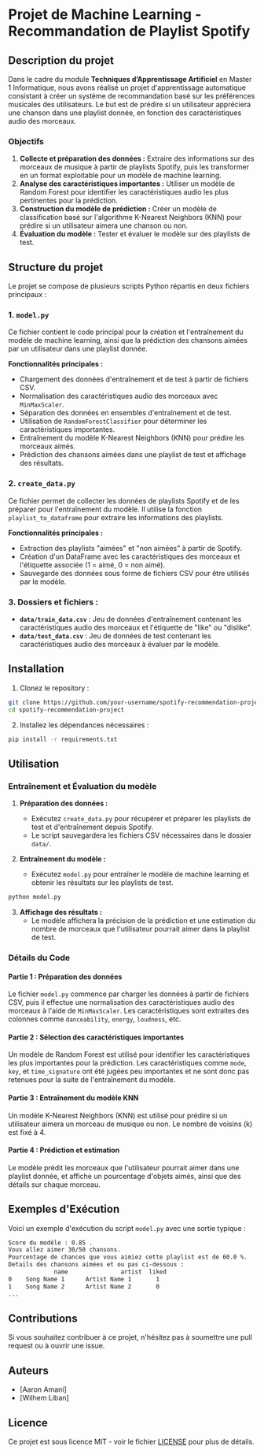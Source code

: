 # Projet de Machine Learning - Recommandation de Playlist Spotify

## Description du projet

Dans le cadre du module **Techniques d’Apprentissage Artificiel** en Master 1 Informatique, nous avons réalisé un projet d'apprentissage automatique consistant à créer un système de recommandation basé sur les préférences musicales des utilisateurs. Le but est de prédire si un utilisateur appréciera une chanson dans une playlist donnée, en fonction des caractéristiques audio des morceaux.

### Objectifs

1. **Collecte et préparation des données :** Extraire des informations sur des morceaux de musique à partir de playlists Spotify, puis les transformer en un format exploitable pour un modèle de machine learning.
2. **Analyse des caractéristiques importantes :** Utiliser un modèle de Random Forest pour identifier les caractéristiques audio les plus pertinentes pour la prédiction.
3. **Construction du modèle de prédiction :** Créer un modèle de classification basé sur l'algorithme K-Nearest Neighbors (KNN) pour prédire si un utilisateur aimera une chanson ou non.
4. **Évaluation du modèle :** Tester et évaluer le modèle sur des playlists de test.

## Structure du projet

Le projet se compose de plusieurs scripts Python répartis en deux fichiers principaux : 

### 1. `model.py`

Ce fichier contient le code principal pour la création et l'entraînement du modèle de machine learning, ainsi que la prédiction des chansons aimées par un utilisateur dans une playlist donnée.

**Fonctionnalités principales :**
- Chargement des données d'entraînement et de test à partir de fichiers CSV.
- Normalisation des caractéristiques audio des morceaux avec `MinMaxScaler`.
- Séparation des données en ensembles d'entraînement et de test.
- Utilisation de `RandomForestClassifier` pour déterminer les caractéristiques importantes.
- Entraînement du modèle K-Nearest Neighbors (KNN) pour prédire les morceaux aimés.
- Prédiction des chansons aimées dans une playlist de test et affichage des résultats.

### 2. `create_data.py`

Ce fichier permet de collecter les données de playlists Spotify et de les préparer pour l'entraînement du modèle. Il utilise la fonction `playlist_to_dataframe` pour extraire les informations des playlists.

**Fonctionnalités principales :**
- Extraction des playlists "aimées" et "non aimées" à partir de Spotify.
- Création d'un DataFrame avec les caractéristiques des morceaux et l'étiquette associée (1 = aimé, 0 = non aimé).
- Sauvegarde des données sous forme de fichiers CSV pour être utilisés par le modèle.

### 3. Dossiers et fichiers :

- **`data/train_data.csv`** : Jeu de données d'entraînement contenant les caractéristiques audio des morceaux et l'étiquette de "like" ou "dislike".
- **`data/test_data.csv`** : Jeu de données de test contenant les caractéristiques audio des morceaux à évaluer par le modèle.

## Installation

1. Clonez le repository :

```bash
git clone https://github.com/your-username/spotify-recommendation-project.git
cd spotify-recommendation-project
```

2. Installez les dépendances nécessaires :

```bash
pip install -r requirements.txt
```

## Utilisation

### Entraînement et Évaluation du modèle

1. **Préparation des données :**
   - Exécutez `create_data.py` pour récupérer et préparer les playlists de test et d'entraînement depuis Spotify.
   - Le script sauvegardera les fichiers CSV nécessaires dans le dossier `data/`.

2. **Entraînement du modèle :**
   - Exécutez `model.py` pour entraîner le modèle de machine learning et obtenir les résultats sur les playlists de test.

```bash
python model.py
```

3. **Affichage des résultats :**
   - Le modèle affichera la précision de la prédiction et une estimation du nombre de morceaux que l'utilisateur pourrait aimer dans la playlist de test.

### Détails du Code

#### Partie 1 : Préparation des données

Le fichier `model.py` commence par charger les données à partir de fichiers CSV, puis il effectue une normalisation des caractéristiques audio des morceaux à l'aide de `MinMaxScaler`. Les caractéristiques sont extraites des colonnes comme `danceability`, `energy`, `loudness`, etc.

#### Partie 2 : Sélection des caractéristiques importantes

Un modèle de Random Forest est utilisé pour identifier les caractéristiques les plus importantes pour la prédiction. Les caractéristiques comme `mode`, `key`, et `time_signature` ont été jugées peu importantes et ne sont donc pas retenues pour la suite de l'entraînement du modèle.

#### Partie 3 : Entraînement du modèle KNN

Un modèle K-Nearest Neighbors (KNN) est utilisé pour prédire si un utilisateur aimera un morceau de musique ou non. Le nombre de voisins (k) est fixé à 4.

#### Partie 4 : Prédiction et estimation

Le modèle prédit les morceaux que l'utilisateur pourrait aimer dans une playlist donnée, et affiche un pourcentage d'objets aimés, ainsi que des détails sur chaque morceau.

## Exemples d'Exécution

Voici un exemple d'exécution du script `model.py` avec une sortie typique :

```bash
Score du modèle : 0.85 .
Vous allez aimer 30/50 chansons.
Pourcentage de chances que vous aimiez cette playlist est de 60.0 %.
Details des chansons aimées et ou pas ci-dessous :
             name               artist  liked
0    Song Name 1      Artist Name 1       1
1    Song Name 2      Artist Name 2       0
...
```

## Contributions

Si vous souhaitez contribuer à ce projet, n'hésitez pas à soumettre une pull request ou à ouvrir une issue.

## Auteurs

- [Aaron Amani]
- [Wilhem Liban]

## Licence

Ce projet est sous licence MIT - voir le fichier [LICENSE](LICENSE) pour plus de détails.